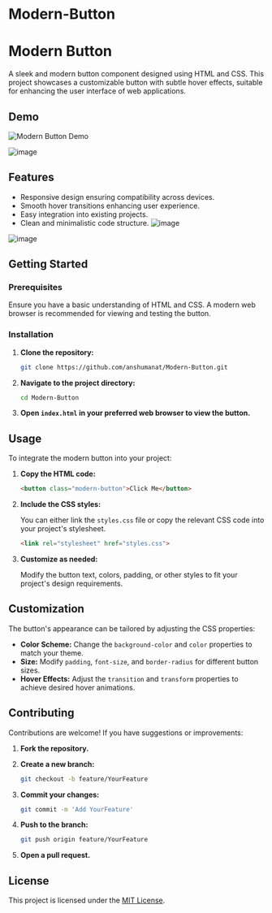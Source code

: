 # Modern-Button
# Modern Button

A sleek and modern button component designed using HTML and CSS. This project showcases a customizable button with subtle hover effects, suitable for enhancing the user interface of web applications.

## Demo

![Modern Button Demo](demo.gif)
 

 

![image](https://github.com/user-attachments/assets/4d28ddb1-5387-4ec2-8e8c-ad1229224f46)

## Features

- Responsive design ensuring compatibility across devices.
- Smooth hover transitions enhancing user experience.
- Easy integration into existing projects.
- Clean and minimalistic code structure.
![image](https://github.com/user-attachments/assets/c0bcafa8-90e9-4901-8309-0d73b739e1c5)

  
![image](https://github.com/user-attachments/assets/b2e55deb-7397-4986-8939-e9ef59f5e11a) 

## Getting Started

### Prerequisites

Ensure you have a basic understanding of HTML and CSS. A modern web browser is recommended for viewing and testing the button.

### Installation

1. **Clone the repository:**

   ```bash
   git clone https://github.com/anshumanat/Modern-Button.git
   ```

2. **Navigate to the project directory:**

   ```bash
   cd Modern-Button
   ```

3. **Open `index.html` in your preferred web browser to view the button.**

## Usage

To integrate the modern button into your project:

1. **Copy the HTML code:**

   ```html
   <button class="modern-button">Click Me</button>
   ```

2. **Include the CSS styles:**

   You can either link the `styles.css` file or copy the relevant CSS code into your project's stylesheet.

   ```html
   <link rel="stylesheet" href="styles.css">
   ```

3. **Customize as needed:**

   Modify the button text, colors, padding, or other styles to fit your project's design requirements.

## Customization

The button's appearance can be tailored by adjusting the CSS properties:

- **Color Scheme:** Change the `background-color` and `color` properties to match your theme.
- **Size:** Modify `padding`, `font-size`, and `border-radius` for different button sizes.
- **Hover Effects:** Adjust the `transition` and `transform` properties to achieve desired hover animations.

## Contributing

Contributions are welcome! If you have suggestions or improvements:

1. **Fork the repository.**
2. **Create a new branch:**

   ```bash
   git checkout -b feature/YourFeature
   ```

3. **Commit your changes:**

   ```bash
   git commit -m 'Add YourFeature'
   ```

4. **Push to the branch:**

   ```bash
   git push origin feature/YourFeature
   ```

5. **Open a pull request.**

## License

This project is licensed under the [MIT License](LICENSE).

 
 
